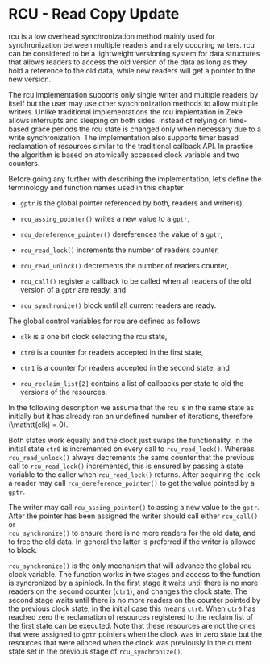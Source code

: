 RCU - Read Copy Update
======================

<span data-acronym-label="rcu" data-acronym-form="singular+full">rcu</span>
is a low overhead synchronization method mainly used for synchronization
between multiple readers and rarely occuring writers.
<span data-acronym-label="rcu" data-acronym-form="singular+abbrv">rcu</span>
can be considered to be a lightweight versioning system for data
structures that allows readers to access the old version of the data as
long as they hold a reference to the old data, while new readers will
get a pointer to the new version.

The
<span data-acronym-label="rcu" data-acronym-form="singular+abbrv">rcu</span>
implementation supports only single writer and multiple readers by
itself but the user may use other synchronization methods to allow
multiple writers. Unlike traditional implementations the
<span data-acronym-label="rcu" data-acronym-form="singular+abbrv">rcu</span>
implentation in Zeke allows interrupts and sleeping on both sides.
Instead of relying on time-based grace periods the
<span data-acronym-label="rcu" data-acronym-form="singular+abbrv">rcu</span>
state is changed only when necessary due to a write synchronization. The
implementation also supports timer based reclamation of resources
similar to the traditional callback API. In practice the algorithm is
based on atomically accessed clock variable and two counters.

Before going any further with describing the implementation, let’s
define the terminology and function names used in this chapter

  - `gptr` is the global pointer referenced by both, readers and
    writer(s),

  - `rcu_assing_pointer()` writes a new value to a `gptr`,

  - `rcu_dereference_pointer()` dereferences the value of a `gptr`,

  - `rcu_read_lock()` increments the number of readers counter,

  - `rcu_read_unlock()` decrements the number of readers counter,

  - `rcu_call()` register a callback to be called when all readers of
    the old version of a `gptr` are ready, and

  - `rcu_synchronize()` block until all current readers are ready.

The global control variables for
<span data-acronym-label="rcu" data-acronym-form="singular+abbrv">rcu</span>
are defined as follows

  - `clk` is a one bit clock selecting the
    <span data-acronym-label="rcu" data-acronym-form="singular+abbrv">rcu</span>
    state,

  - `ctr0` is a counter for readers accepted in the first state,

  - `ctr1` is a counter for readers accepted in the second state, and

  - `rcu_reclaim_list[2]` contains a list of callbacks per state to old
    the versions of the resources.

In the following description we assume that the
<span data-acronym-label="rcu" data-acronym-form="singular+abbrv">rcu</span>
is in the same state as initially but it has already ran an undefined
number of iterations, therefore \(\mathtt{clk} = 0\).

Both states work equally and the clock just swaps the functionality. In
the initial state `ctr0` is incremented on every call to
`rcu_read_lock()`. Whereas `rcu_read_unlock()` always decrements the
same counter that the previous call to `rcu_read_lock()` incremented,
this is ensured by passing a state variable to the caller when
`rcu_read_lock()` returns. After acquiring the lock a reader may call
`rcu_dereference_pointer()` to get the value pointed by a `gptr`.

The writer may call `rcu_assing_pointer()` to assing a new value to the
`gptr`. After the pointer has been assigned the writer should call
either `rcu_call()` or  
`rcu_synchronize()` to ensure there is no more readers for the old data,
and to free the old data. In general the latter is preferred if the
writer is allowed to block.

`rcu_synchronize()` is the only mechanism that will advance the global
<span data-acronym-label="rcu" data-acronym-form="singular+abbrv">rcu</span>
clock variable. The function works in two stages and access to the
function is syncronized by a spinlock. In the first stage it waits until
there is no more readers on the second counter (`ctr1`), and changes the
clock state. The second stage waits until there is no more readers on
the counter pointed by the previous clock state, in the initial case
this means `ctr0`. When `ctr0` has reached zero the reclamation of
resources registered to the reclaim list of the first state can be
executed. Note that these resources are not the ones that were assigned
to `gptr` pointers when the clock was in zero state but the resources
that were alloced when the clock was previously in the current state set
in the previous stage of `rcu_synchronize()`.
